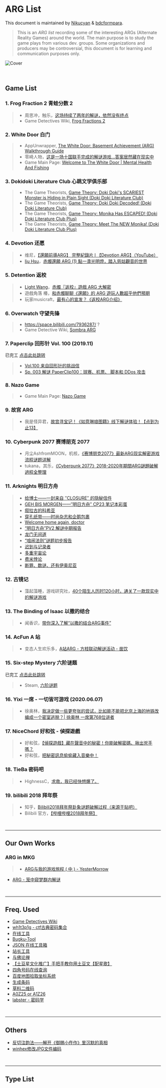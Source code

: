 # ARG List

This document is maintained by [Nikucyan](https://github.com/Nikucyan) & [bdcformpara](https://github.com/bdcformpara).

> This is an *ARG list* recording some of the interesting ARGs (Alternate Reality Games) around the world. The main purpose is to study the game plays from various dev. groups.
> Some organizations and producers may be controversial, this document is for learning and communication purposes only.


![Cover](https://cdn.jsdelivr.net/gh/Nikucyan/ARG/Images/ARG_new.png)

</br>


## Game List

### 1. Frog Fraction 2  青蛙分数 2

> - 周思冲，触乐，[这场持续了两年的解谜，依然没有终点](https://zhuanlan.zhihu.com/p/24015499)
> - Game Detectives Wiki, [Frog Fractions 2](https://wiki.gamedetectives.net/index.php?title=Frog_Fractions_2)



### 2. White Door  白门

> - AppUnwrapper, [The White Door: Basement Achievement (ARG) Walkthrough Guide ](https://www.appunwrapper.com/2020/01/20/the-white-door-basement-walkthrough-guide/)
> - 零崎人物，[这是一场十国联手完成的解谜游戏...答案居然藏在现实中](https://www.bilibili.com/video/BV1VK4y137DN)
> - Game Main Page: [Welcome to The White Door | Mental Health And Fishing](http://mentalhealthandfishing.com/)



### 3. Dokidoki Literature Club  心跳文学俱乐部

> - The Game Theorists, [Game Theory: Doki Doki's SCARIEST Monster is Hiding in Plain Sight (Doki Doki Literature Club)](https://www.youtube.com/watch?v=i28Dd8jXZxs)
> - The Game Theorists, [Game Theory: Doki Doki Decoded! (Doki Doki Literature Club)](https://www.youtube.com/watch?v=w9AWvi82uDw)
> - The Game Theorists, [Game Theory: Monika Has ESCAPED! (Doki Doki Literature Club Plus)](https://www.youtube.com/watch?v=iFonEHwC65Q)
> - The Game Theorists, [Game Theory: Meet The NEW Monika! (Doki Doki Literature Club Plus)](https://www.youtube.com/watch?v=MXM0TGZi2IY)



### 4. Devotion  还愿

> - 维尼，[【還願前導ARG】 完整紀錄片 l 【Devotion ARG】（YouTube）](https://www.youtube.com/watch?v=hlhwVJibQlE)
> - [Iju Hsu](https://ijuhsu.com/author/ijuforevergmail-com/)，[赤燭還願 ARG (1) 點一盞光明燈，踏入慈姑觀音的世界](https://ijuhsu.com/devotionarg01/) 



### 5. Detention 返校

> -  [Light Wang](https://lightonelove.wordpress.com/author/lightonelove/)，[赤燭『返校』遊戲 ARG 大解密](https://lightonelove.wordpress.com/2017/01/09/%E6%96%B9%E6%96%B9%E3%84%89%E7%AA%A9%EF%BC%8C%E8%B5%A4%E7%87%AD%E3%80%8E%E8%BF%94%E6%A0%A1%E3%80%8F%E9%81%8A%E6%88%B2arg%E5%A4%A7%E8%A7%A3%E5%AF%86/)
> - 遊戲角落 椿，[和赤燭聊聊《還願》的 ARG 遊玩人數超乎他們預期](https://game.udn.com/game/story/10453/3618814)
> - 玩家musicraft，[最有心的宣发？《返校ARG介绍》](https://www.youtube.com/watch?v=l3XQiaFDPxE)



### 6. Overwatch  守望先锋

> - https://space.bilibili.com/7936287/  ?
> - Game Detective Wiki, [Sombra ARG](https://wiki.gamedetectives.net/index.php?title=Sombra_ARG)



### 7. Paperclip  回形针 Vol. 100 (2019.11)

已完工 [点击此处跳转](https://github.com/Nikucyan/ARG/blob/main/Game_List/ARG-Paperclip.md)

> - [Vol.100 来自回形针的挑战信](https://www.youtube.com/watch?v=flEeT6jW1H4)
> - [Sp. 003 解谜 PaperClip100：球赛、机票、 脚本和 DDos 攻击](https://www.youtube.com/watch?v=8t5Q9gdbwNA) 



### 8. Nazo Game

> - Game Main Page: [Nazo Game](https://nazo.one-story.cn/)



### 9. 故宫 ARG

> - 我是怪异君，[故宫寻宝记！《如意琳琅图籍》线下解谜体验！【点到为止13】](https://www.bilibili.com/video/BV1hb411s7Kb)



### 10. Cyberpunk 2077  赛博朋克 2077

> - 月尘AshfromMOON，机核，[《赛博朋克2077》最新ARG现实解密游戏流程谜题详解](https://www.gcores.com/videos/122804)
> - tukana，其乐，[《Cyberpunk 2077》2018-2020年期間ARG謎題破解過程全整理](https://keylol.com/t639041-1-1)



### 11. Arknights  明日方舟

> - [给博士——一封来自 ″CLOSURE″ 的隐秘信件](https://weibo.com/ttarticle/p/show?id=2309404301562762634017)
> - [GEH BIS MORGEN——″明日方舟″ CP23 笔记本彩蛋](https://weibo.com/ttarticle/p/show?id=2309404318300371835819)
> - [叙拉古的科希亚](https://weibo.com/ttarticle/p/show?id=2309404323328948061119)
> - [穿孔纸带——时尚杂志和企鹅包裹](https://weibo.com/ttarticle/p/show?id=2309404357177790832975)
> - [Welcome home again, doctor](https://weibo.com/ttarticle/p/show?id=2309404371948716096752)
> - [“明日方舟”PV2 解谜中期报告](https://weibo.com/ttarticle/p/show?id=2309404372315071762554)
> - [龙门无间道](https://weibo.com/ttarticle/p/show?id=2309404392217778192615)
> - [“喧闹法则”谜题初步报告](https://weibo.com/ttarticle/p/show?id=2309404440407885873380)
> - [迟到与记录者](https://weibo.com/ttarticle/p/show?id=2309404453474308850029)
> - [多重宇宙论](https://weibo.com/ttarticle/p/show?id=2309404468770520301779)
> - [费米悖论](https://weibo.com/ttarticle/p/show?id=2309404488324596236367)
> - [断罪、数谜、还有伊奥尼亚](https://weibo.com/ttarticle/p/show?id=2309404489198286536876)



### 12. 古镜记

> - 藻起藻睡，游戏研究社，[40个陌生人历时120小时，通关了一款现实中的解谜游戏](https://mp.weixin.qq.com/s/3cN1glExKSs0yVgOMxhFSQ)       



### 13. The Binding of Isaac  以撒的结合

> - 闻香识，[带你深入了解“以撒的结合ARG事件”](https://www.bilibili.com/video/BV1Ys411d7zG)



### 14. AcFun  A 站

> - 变态人生欢乐多，[A站ARG - 方枝联动解谜活动 - 凿饮](https://www.acfun.cn/a/ac21015884?)



### 15. Six-step Mystery  六阶谜题

已完工 [点击此处跳转](https://github.com/Nikucyan/ARG/blob/main/Game_List/ARG-Six-step_Mistery.md)

> - Steam, [六阶谜题](https://store.steampowered.com/app/1164000/_sixstep_mystery/)




### 16. Yixi  一席 - 一切皆可游戏 (2020.06.07)

> - 徐奥林，[我决定做一些更夸张的尝试，比如能不能把北京上海的地铁改编成一个密室逃脱？| 徐奥林 一席第768位讲者](https://mp.weixin.qq.com/s/A7r_wkijVcJp5uKW1dMd7A)



### 17. NiceChord  好和弦 - 偵探遊戲

> - 好和弦，[【偵探遊戲】藏在聲音中的秘密！你能破解密碼、揪出兇手嗎？](https://www.youtube.com/watch?v=wwyi3jh-eFs)
> - 好和弦，[把秘密訊息偷偷藏入音樂中！](https://www.youtube.com/watch?v=a5hAVTXjjEc)



### 18. TieBa  密码吧

> - HighnessC，[求救，我已经快想爆了。](https://tieba.baidu.com/f?kz=529691897&red_tag=0476462504)



### 19. bilibili  2018 拜年祭

> - 知乎，[Bilibili2018拜年祭卦象谜题破解过程（来源于贴吧）](https://zhuanlan.zhihu.com/p/33839675)
> - Bilibili 官方，[【哔哩哔哩2018拜年祭】](https://www.bilibili.com/video/BV1eW411Y7Gz)

</br>

---

## Our Own Works

### ARG in MKG

> - [ARG与我的游戏旅程 ( 中 ) - YesterMorrow](https://mp.weixin.qq.com/s/d4PPhiBVGXUSqctij_c77g)

- [ARG - 笼中窥梦群内解谜](https://github.com/Nikucyan/ARG/blob/main/Game_List/ARG-Moncage_qq_group_puzzle.md)

</br>

---

## Freq. Used

- [Game Detectives Wiki](https://wiki.gamedetectives.net/)
- [wh1t3p1g - ctf古典密码集合](https://gist.github.com/wh1t3p1g/ffd15270914492491e18ff9f070eab2b)
- [在线工具](https://tool.lu/)
- [Bugku-Tool](https://tool.bugku.com/)
- [JSON 在线工具箱](https://www.sojson.com/encrypt/)
- [站长工具](https://ntool.chinaz.com/tools/nav)
- [与佛论禅](https://www.keyfc.net/bbs/tools/tudoucode.aspx)
- [【土豆星文化推广】手把手教你用土豆文【配星歌】](https://www.keyfc.net/bbs/showtopic-25834.aspx)
- [四角号码在线查询](https://msijiao.911cha.com/)
- [百度地图拾取坐标系统](http://api.map.baidu.com/lbsapi/getpoint/index.html)
- [生成条码](https://barcode.tec-it.com/zh/Code128?data=ABC-abc-1234)
- [草料二维码](https://cli.im/)
- [A0Z25 or A1Z26](https://github.com/nabilridhwan/A00Z25)
- [labster - 密码学](https://www.cnblogs.com/labster/tag/%E5%AF%86%E7%A0%81%E5%AD%A6/)



</br>

---

## Others

- [反切注韵法——解开《御赐小仵作》里沉默的真相](https://www.bilibili.com/read/cv11444126)
- [winhex修改JPG文件编码](https://www.geek-share.com/detail/2703695569.html)


</br>

---

## Type List

 
